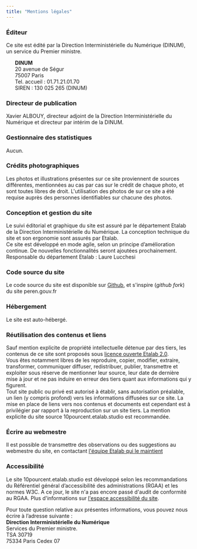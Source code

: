 ```yaml
---
title: "Mentions légales"
---
```


### Éditeur

Ce site est édité par la Direction Interministérielle du Numérique (DINUM), un service du Premier ministre.<br>
<p style="text-indent: 0; padding-left: 1.5rem;"><b>DINUM</b><br>
20 avenue de Ségur<br>
75007 Paris<br>
Tel. accueil : 01.71.21.01.70<br>
SIREN : 130 025 265 (DINUM)<br></p>

### Directeur de publication

Xavier ALBOUY, directeur adjoint de la Direction Interministérielle du Numérique et directeur par intérim de la DINUM.

### Gestionnaire des statistiques

Aucun.

### Crédits photographiques

Les photos et illustrations présentes sur ce site proviennent de sources différentes, mentionnées au cas par cas sur le crédit de chaque photo, et sont toutes libres de droit. L'utilisation des photos de sur ce site a été requise auprès des personnes identifiables sur chacune des photos.


### Conception et gestion du site

Le suivi éditorial et graphique du site est assuré par le département Etalab de la Direction Interministérielle du Numérique.
La conception technique du site et son ergonomie sont assurés par Etalab.<br>
Ce site est développé en mode agile, selon un principe d’amélioration continue. De nouvelles fonctionnalités seront ajoutées prochainement. <br>
Responsable du département Etalab : Laure Lucchesi

### Code source du site

Le code source du site est disponible sur [Github](https://github.com/etalab-ia/programme10pourcent), et s'inspire (_github fork_) du site peren.gouv.fr

### Hébergement

Le site est auto-hébergé.

### Réutilisation des contenus et liens

Sauf mention explicite de propriété intellectuelle détenue par des tiers, les contenus de ce site sont proposés sous [licence ouverte Etalab 2.0](https://www.etalab.gouv.fr/wp-content/uploads/2017/04/ETALAB-Licence-Ouverte-v2.0.pdf).<br>
Vous êtes notamment libres de les reproduire, copier, modifier, extraire, transformer, communiquer diffuser, redistribuer, publier, transmettre et exploiter sous réserve de mentionner leur source, leur date de dernière mise à jour et ne pas induire en erreur des tiers quant aux informations qui y figurent.<br>
Tout site public ou privé est autorisé à établir, sans autorisation préalable, un lien (y compris profond) vers les informations diffusées sur ce site. La mise en place de liens vers nos contenus et documents est cependant est à privilégier par rapport à la reproduction sur un site tiers. La mention explicite du site source 10pourcent.etalab.studio est recommandée.<br>

### Écrire au webmestre

Il est possible de transmettre des observations ou des suggestions au webmestre du site, en contactant [l'équipe Etalab qui le maintient](/contact)

### Accessibilité 

Le site 10pourcent.etalab.studio est développé selon les recommandations du Référentiel général d’accessibilité des administrations (RGAA) et les normes W3C. A ce jour, le site n'a pas encore passé d'audit de conformité au RGAA. Plus d'informations sur [l'espace accessibilité du site](/accessibilite).


Pour toute question relative aux présentes informations, vous pouvez nous écrire à l’adresse suivante :<br>
<b>Direction Interministérielle du Numérique</b><br>
Services du Premier ministre.<br>
TSA 30719<br>
75334 Paris Cedex 07